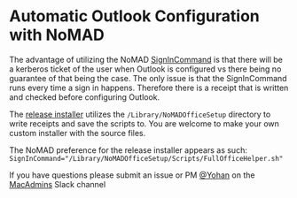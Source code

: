 # Automatic Outlook Configuration with NoMAD

The advantage of utilizing the NoMAD [SignInCommand](https://nomad.menu/help/preferences-and-what-they-do/) is that there will be a kerberos ticket of the user when Outlook is configured vs there being no guarantee of that being the case. The only issue is that the SignInCommand runs every time a sign in happens. Therefore there is a receipt that is written and checked before configuring Outlook.

The [release installer](https://github.com/Yohan460/NoMAD-SignIn-Command-Office-Setup/releases) utilizes the `/Library/NoMADOfficeSetup` directory to write receipts and save the scripts to. You are welcome to make your own custom installer with the source files.

The NoMAD preference for the release installer appears as such:
`SignInCommand="/Library/NoMADOfficeSetup/Scripts/FullOfficeHelper.sh"`

If you have questions please submit an issue or PM [@Yohan](https://macadmins.slack.com/messages/@U5YEE4DPD) on the [MacAdmins](macadmins.slack.com) Slack channel
